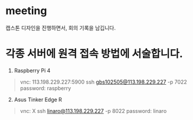 # meeting
캡스톤 디자인을 진행하면서, 회의 기록을 남깁니다.

# 각종 서버에 원격 접속 방법에 서술합니다.

1. Raspberry Pi 4
> vnc: 113.198.229.227:5900
> ssh gbs102505@113.198.229.227 -p 7022 
> password: raspberry

2. Asus Tinker Edge R
> vnc: X
> ssh linaro@113.198.229.227 -p 8022
> password: linaro


